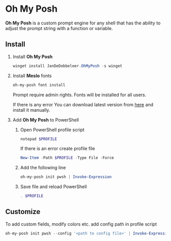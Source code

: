 # Oh My Posh

**Oh My Posh** is a custom prompt engine for any shell that has the ability to adjust the prompt string with a function or variable.

## Install

1. Install **Oh My Posh**

    ```powershell
    winget install JanDeDobbeleer.OhMyPosh -s winget
    ```

2. Install **Meslo** fonts

    ```powershell
    oh-my-posh font install
    ```

    Prompt require admin rights. Fonts will be installed for all users.

    If there is any error You can download latest version from [here](https://github.com/ryanoasis/nerd-fonts/releases) and install it manually.

3. Add **Oh My Posh** to PowerShell

    1. Open PowerShell profile script

        ```powershell
        notepad $PROFILE
        ```

        If there is an error create profile file

        ```powershell
        New-Item -Path $PROFILE -Type File -Force
        ```

    2. Add the following line

        ```powershell
        oh-my-posh init pwsh | Invoke-Expression
        ```

    3. Save file and reload PowerShell

        ```powershell
        . $PROFILE
        ```

## Customize

To add custom fields, modify colors etc. add config path in profile script

```powershell
oh-my-posh init pwsh --config '<path to config file>' | Invoke-Expression
```
